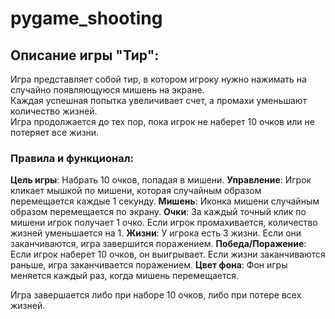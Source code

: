 # pygame_shooting
 ## Описание игры "Тир":

Игра представляет собой тир, в котором игроку нужно нажимать на случайно появляющуюся мишень на экране. <br/>
Каждая успешная попытка увеличивает счет, а промахи уменьшают количество жизней. <br/>
Игра продолжается до тех пор, пока игрок не наберет 10 очков или не потеряет все жизни.

### Правила и функционал:


**Цель игры**: Набрать 10 очков, попадая в мишени.
**Управление**: Игрок кликает мышкой по мишени, которая случайным образом перемещается каждые 1 секунду.
**Мишень**: Иконка мишени случайным образом перемещается по экрану.
**Очки**: За каждый точный клик по мишени игрок получает 1 очко. Если игрок промахивается, количество жизней уменьшается на 1.
**Жизни**: У игрока есть 3 жизни. Если они заканчиваются, игра завершится поражением.
**Победа/Поражение**: Если игрок наберет 10 очков, он выигрывает. Если жизни заканчиваются раньше, игра заканчивается поражением.
**Цвет фона**: Фон игры меняется каждый раз, когда мишень перемещается.


Игра завершается либо при наборе 10 очков, либо при потере всех жизней.
